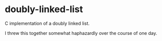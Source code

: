 # doubly-linked-list
C implementation of a doubly linked list.

I threw this together somewhat haphazardly over the course of one day.
